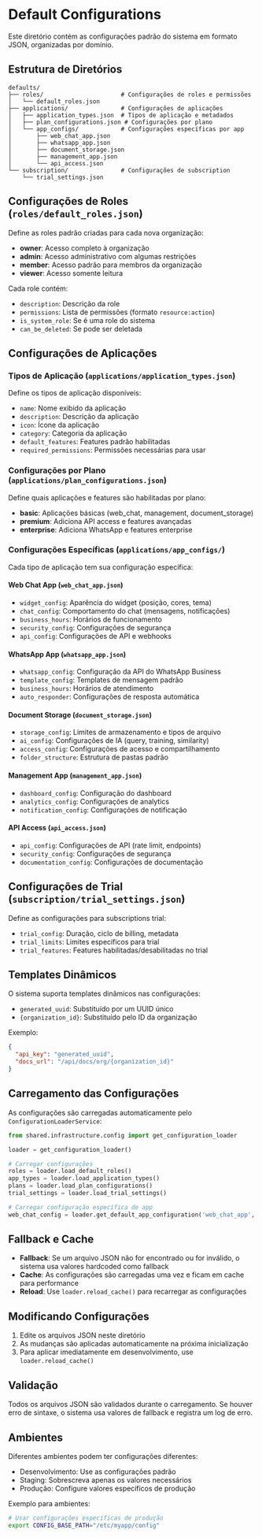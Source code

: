 # Default Configurations

Este diretório contém as configurações padrão do sistema em formato JSON, organizadas por domínio.

## Estrutura de Diretórios

```
defaults/
├── roles/                      # Configurações de roles e permissões
│   └── default_roles.json
├── applications/               # Configurações de aplicações
│   ├── application_types.json  # Tipos de aplicação e metadados
│   ├── plan_configurations.json # Configurações por plano
│   └── app_configs/            # Configurações específicas por app
│       ├── web_chat_app.json
│       ├── whatsapp_app.json
│       ├── document_storage.json
│       ├── management_app.json
│       └── api_access.json
└── subscription/               # Configurações de subscription
    └── trial_settings.json
```

## Configurações de Roles (`roles/default_roles.json`)

Define as roles padrão criadas para cada nova organização:

- **owner**: Acesso completo à organização
- **admin**: Acesso administrativo com algumas restrições
- **member**: Acesso padrão para membros da organização
- **viewer**: Acesso somente leitura

Cada role contém:
- `description`: Descrição da role
- `permissions`: Lista de permissões (formato `resource:action`)
- `is_system_role`: Se é uma role do sistema
- `can_be_deleted`: Se pode ser deletada

## Configurações de Aplicações

### Tipos de Aplicação (`applications/application_types.json`)

Define os tipos de aplicação disponíveis:
- `name`: Nome exibido da aplicação
- `description`: Descrição da aplicação
- `icon`: Ícone da aplicação
- `category`: Categoria da aplicação
- `default_features`: Features padrão habilitadas
- `required_permissions`: Permissões necessárias para usar

### Configurações por Plano (`applications/plan_configurations.json`)

Define quais aplicações e features são habilitadas por plano:
- **basic**: Aplicações básicas (web_chat, management, document_storage)
- **premium**: Adiciona API access e features avançadas
- **enterprise**: Adiciona WhatsApp e features enterprise

### Configurações Específicas (`applications/app_configs/`)

Cada tipo de aplicação tem sua configuração específica:

#### Web Chat App (`web_chat_app.json`)
- `widget_config`: Aparência do widget (posição, cores, tema)
- `chat_config`: Comportamento do chat (mensagens, notificações)
- `business_hours`: Horários de funcionamento
- `security_config`: Configurações de segurança
- `api_config`: Configurações de API e webhooks

#### WhatsApp App (`whatsapp_app.json`)
- `whatsapp_config`: Configuração da API do WhatsApp Business
- `template_config`: Templates de mensagem padrão
- `business_hours`: Horários de atendimento
- `auto_responder`: Configurações de resposta automática

#### Document Storage (`document_storage.json`)
- `storage_config`: Limites de armazenamento e tipos de arquivo
- `ai_config`: Configurações de IA (query, training, similarity)
- `access_config`: Configurações de acesso e compartilhamento
- `folder_structure`: Estrutura de pastas padrão

#### Management App (`management_app.json`)
- `dashboard_config`: Configuração do dashboard
- `analytics_config`: Configurações de analytics
- `notification_config`: Configurações de notificação

#### API Access (`api_access.json`)
- `api_config`: Configurações de API (rate limit, endpoints)
- `security_config`: Configurações de segurança
- `documentation_config`: Configurações de documentação

## Configurações de Trial (`subscription/trial_settings.json`)

Define as configurações para subscriptions trial:
- `trial_config`: Duração, ciclo de billing, metadata
- `trial_limits`: Limites específicos para trial
- `trial_features`: Features habilitadas/desabilitadas no trial

## Templates Dinâmicos

O sistema suporta templates dinâmicos nas configurações:

- `generated_uuid`: Substituído por um UUID único
- `{organization_id}`: Substituído pelo ID da organização

Exemplo:
```json
{
  "api_key": "generated_uuid",
  "docs_url": "/api/docs/org/{organization_id}"
}
```

## Carregamento das Configurações

As configurações são carregadas automaticamente pelo `ConfigurationLoaderService`:

```python
from shared.infrastructure.config import get_configuration_loader

loader = get_configuration_loader()

# Carregar configurações
roles = loader.load_default_roles()
app_types = loader.load_application_types()
plans = loader.load_plan_configurations()
trial_settings = loader.load_trial_settings()

# Carregar configuração específica de app
web_chat_config = loader.get_default_app_configuration('web_chat_app', org_id)
```

## Fallback e Cache

- **Fallback**: Se um arquivo JSON não for encontrado ou for inválido, o sistema usa valores hardcoded como fallback
- **Cache**: As configurações são carregadas uma vez e ficam em cache para performance
- **Reload**: Use `loader.reload_cache()` para recarregar as configurações

## Modificando Configurações

1. Edite os arquivos JSON neste diretório
2. As mudanças são aplicadas automaticamente na próxima inicialização
3. Para aplicar imediatamente em desenvolvimento, use `loader.reload_cache()`

## Validação

Todos os arquivos JSON são validados durante o carregamento. Se houver erro de sintaxe, o sistema usa valores de fallback e registra um log de erro.

## Ambientes

Diferentes ambientes podem ter configurações diferentes:
- Desenvolvimento: Use as configurações padrão
- Staging: Sobrescreva apenas os valores necessários
- Produção: Configure valores específicos de produção

Exemplo para ambientes:
```bash
# Usar configurações específicas de produção
export CONFIG_BASE_PATH="/etc/myapp/config"
```